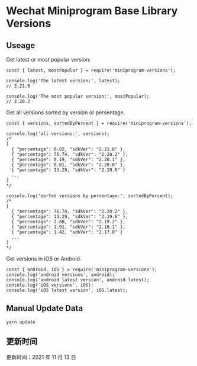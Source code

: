 
# Wechat Miniprogram Base Library Versions

## Useage

Get latest or most popular version:

```;
const { latest, mostPopular } = require('miniprogram-versions');

console.log('The latest version:', latest);
// 2.21.0

console.log('The most popular version:', mostPopular);
// 2.20.2

```

Get all versions sorted by version or persentage.

```
const { versions, sortedByPercent } = require('miniprogram-versions');

console.log('all versions:', versions);
/*
[
  { "percentage": 0.02, "sdkVer": "2.21.0" },
  { "percentage": 76.74, "sdkVer": "2.20.2" },
  { "percentage": 0.19, "sdkVer": "2.20.1" },
  { "percentage": 0.01, "sdkVer": "2.20.0" },
  { "percentage": 13.29, "sdkVer": "2.19.6" }
  ...
]
*/

console.log('sorted versions by persentage:', sortedByPercent);
/*
[
  { "percentage": 76.74, "sdkVer": "2.20.2" },
  { "percentage": 13.29, "sdkVer": "2.19.6" },
  { "percentage": 2.08, "sdkVer": "2.19.2" },
  { "percentage": 1.91, "sdkVer": "2.16.1" },
  { "percentage": 1.42, "sdkVer": "2.17.0" }
  ...
]
*/
```

Get versions in iOS or Android.

```
const { android, iOS } = require('miniprogram-versions');
console.log('android versions', android);
console.log('android latest version', android.latest);
console.log('iOS versions', iOS);
console.log('iOS latest version', iOS.latest);
```

## Manual Update Data

```
yarn update
```

## 更新时间

更新时间：2021 年 11 月 13 日
